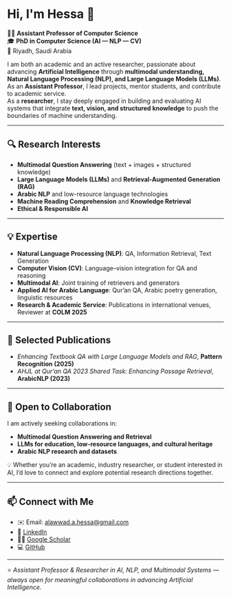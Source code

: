 # Hi, I'm Hessa 👋  

👩‍🏫 **Assistant Professor of Computer Science**  
🎓 **PhD in Computer Science (AI — NLP — CV)**  
📍 Riyadh, Saudi Arabia  

I am both an academic and an active researcher, passionate about advancing **Artificial Intelligence** through **multimodal understanding, Natural Language Processing (NLP), and Large Language Models (LLMs)**.  
As an **Assistant Professor**, I lead projects, mentor students, and contribute to academic service.  
As a **researcher**, I stay deeply engaged in building and evaluating AI systems that integrate **text, vision, and structured knowledge** to push the boundaries of machine understanding.  

---

## 🔍 Research Interests
- **Multimodal Question Answering** (text + images + structured knowledge)  
- **Large Language Models (LLMs)** and **Retrieval-Augmented Generation (RAG)**  
- **Arabic NLP** and low-resource language technologies  
- **Machine Reading Comprehension** and **Knowledge Retrieval**  
- **Ethical & Responsible AI**  

---

## 💡 Expertise
- **Natural Language Processing (NLP)**: QA, Information Retrieval, Text Generation  
- **Computer Vision (CV)**: Language–vision integration for QA and reasoning  
- **Multimodal AI**: Joint training of retrievers and generators  
- **Applied AI for Arabic Language**: Qur’an QA, Arabic poetry generation, linguistic resources  
- **Research & Academic Service**: Publications in international venues, Reviewer at **COLM 2025**  

---

## 📝 Selected Publications
- *Enhancing Textbook QA with Large Language Models and RAG*, **Pattern Recognition (2025)**  
- *AHJL at Qur’an QA 2023 Shared Task: Enhancing Passage Retrieval*, **ArabicNLP (2023)**  

---

## 🌟 Open to Collaboration
I am actively seeking collaborations in:  
- **Multimodal Question Answering and Retrieval**  
- **LLMs for education, low-resource languages, and cultural heritage**  
- **Arabic NLP research and datasets**  

💡 Whether you’re an academic, industry researcher, or student interested in AI, I’d love to connect and explore potential research directions together.  

---

## 📫 Connect with Me
- ✉️ Email: [alawwad.a.hessa@gmail.com](mailto:alawwad.a.hessa@gmail.com)  
- 🔗 [LinkedIn](https://linkedin.com/in/hessa-alawwad)  
- 🧑‍🔬 [Google Scholar](https://scholar.google.com/citations?user=eVwoCCsAAAAJ)  
- 💻 [GitHub](https://github.com/hessaAlawwad)  

---

⭐️ *Assistant Professor & Researcher in AI, NLP, and Multimodal Systems — always open for meaningful collaborations in advancing Artificial Intelligence.*
